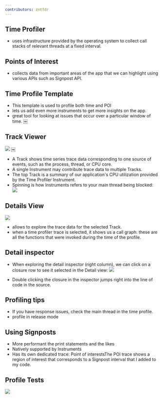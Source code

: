 ```yaml
---
contributors: zntfdr
---
```


## Time Profiler 

- uses infrastructure provided by the operating system to collect call stacks of relevant threads at a fixed interval.

## Points of Interest

- collects data from important areas of the app that we can highlight using various APIs such as Signpost API.

## Time Profile Template

- This template is used to profile both time and POI
- lets us add even more instruments to get more insights on the app.
- great tool for looking at issues that occur over a particular window of time.
￼
## Track Viewer

![][trackViewerImage]
￼
- A Track shows time series trace data corresponding to one source of events, such as the process, thread, or CPU core.
- A single Instrument may contribute trace data to multiple Tracks.
- The top Track is a summary of our application's CPU utilization provided by the Time Profiler Instrument.
- Spinning is how Instruments refers to your main thread being blocked:
![][spinningImage]

## Details View

![][detailsImage]

- allows to explore the trace data for the selected Track.
- when a time profiler trace is selected, it shows us a call graph: 
these are all the functions that were invoked during the time of the profile.

## Detail inspector
- When exploring the detail inspector (right column), we can click on a closure row to see it selected in the Detail view:
 ![][inspectorImage]

- Double clicking the closure in the inspector jumps right into the line of code in the source.

## Profiling tips

- If you have response issues, check the main thread in the time profile.
- profile in release mode

## Using Signposts

- More performant the print statements and the likes
- Natively supported by Instruments
- Has its own dedicated trace: Point of interestsThe POI trace shows a region of interest that corresponds to a Signpost interval that I added to my code.

## Profile Tests

![][testImage]


[trackViewerImage]: ../../../images/notes/wwdc19/411/trackViewer.png
[spinningImage]: ../../../images/notes/wwdc19/411/spinning.png
[detailsImage]: ../../../images/notes/wwdc19/411/details.png
[inspectorImage]: ../../../images/notes/wwdc19/411/inspector.png
[testImage]: ../../../images/notes/wwdc19/411/test.png
